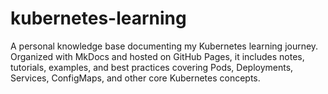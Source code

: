 # kubernetes-learning
A personal knowledge base documenting my Kubernetes learning journey. Organized with MkDocs and hosted on GitHub Pages, it includes notes, tutorials, examples, and best practices covering Pods, Deployments, Services, ConfigMaps, and other core Kubernetes concepts.
